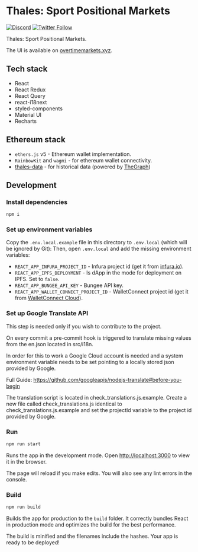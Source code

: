 # Thales: Sport Positional Markets

[![Discord](https://img.shields.io/discord/906484044915687464.svg?color=768AD4&label=discord&logo=https%3A%2F%2Fdiscordapp.com%2Fassets%2F8c9701b98ad4372b58f13fd9f65f966e.svg)](https://discord.com/invite/rB3AWKwACM)
[![Twitter Follow](https://img.shields.io/twitter/follow/OvertimeMarkets?style=social)](https://twitter.com/OvertimeMarkets)

Thales: Sport Positional Markets.

The UI is available on [overtimemarkets.xyz](https://overtimemarkets.xyz).

## Tech stack

-   React
-   React Redux
-   React Query
-   react-i18next
-   styled-components
-   Material UI
-   Recharts

## Ethereum stack

-   `ethers.js` v5 - Ethereum wallet implementation.
-   `RainbowKit` and `wagmi` - for ethereum wallet connectivity.
-   [thales-data](https://github.com/thales-markets/thales-data) - for historical data (powered by [TheGraph](https://thegraph.com/))

## Development

### Install dependencies

```bash
npm i
```

### Set up environment variables

Copy the `.env.local.example` file in this directory to `.env.local` (which will be ignored by Git):
Then, open `.env.local` and add the missing environment variables:

-   `REACT_APP_INFURA_PROJECT_ID` - Infura project id (get it from [infura.io](https://infura.io/)).
-   `REACT_APP_IPFS_DEPLOYMENT` - Is dApp in the mode for deployment on IPFS. Set to `false`.
-   `REACT_APP_BUNGEE_API_KEY` - Bungee API key.
-   `REACT_APP_WALLET_CONNECT_PROJECT_ID` - WalletConnect project id (get it from [WalletConnect Cloud](https://cloud.walletconnect.com/)).

### Set up Google Translate API

This step is needed only if you wish to contribute to the project.

On every commit a pre-commit hook is triggered to translate missing values from the en.json located in src/i18n.

In order for this to work a Google Cloud account is needed and a system environment variable needs to be set pointing
to a locally stored json provided by Google.

Full Guide: https://github.com/googleapis/nodejs-translate#before-you-begin

The translation script is located in check_translations.js.example. Create a new file called check_translations.js identical to check_translations.js.example and set the projectId variable to the project id provided by Google.

### Run

```bash
npm run start
```

Runs the app in the development mode.
Open [http://localhost:3000](http://localhost:3000) to view it in the browser.

The page will reload if you make edits.
You will also see any lint errors in the console.

### Build

```bash
npm run build
```

Builds the app for production to the `build` folder.
It correctly bundles React in production mode and optimizes the build for the best performance.

The build is minified and the filenames include the hashes.
Your app is ready to be deployed!
